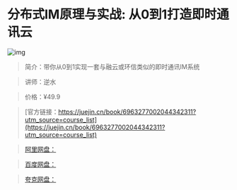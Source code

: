 # 分布式IM原理与实战: 从0到1打造即时通讯云

![img](../../assets/e60d08458be7434a876c8ab3d562eda4~tplv-k3u1fbpfcp-no-mark:280:280:200:280.png)

> 简介：带你从0到1实现一套与融云或环信类似的即时通讯IM系统

> 讲师：逆水

> 价格：¥49.9

> [官方链接：https://juejin.cn/book/6963277002044342311?utm_source=course_list](https://juejin.cn/book/6963277002044342311?utm_source=course_list)

> [阿里网盘：]()

> [百度网盘：]()

> [夸克网盘：]()
